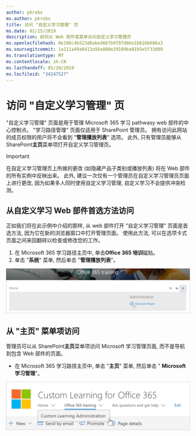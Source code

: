```yaml
---
author: pkrebs
ms.author: pkrebs
title: 访问 "自定义学习管理" 页
ms.date: 02/15/2019
description: 如何从 Web 部件或菜单访问自定义学习管理页
ms.openlocfilehash: 0e108c4b523d0abed667b9f07d86e1b81bb686a3
ms.sourcegitcommit: 1a111a49a0413a56a880e29109ba01b5e5f33d09
ms.translationtype: MT
ms.contentlocale: zh-CN
ms.lasthandoff: 05/20/2019
ms.locfileid: "34247527"
---
```

# <a name="access-the-custom-learning-administration-page"></a>访问 "自定义学习管理" 页

"自定义学习管理" 页面是用于管理 Microsoft 365 学习 pathwasy web 部件的中心控制点。 "学习路径管理" 页面仅适用于 SharePoint 管理员。 拥有访问此网站的成员权限的用户将不会看到 "**管理播放列表**" 选项。 此外, 只有管理员能够从 SharePoint**主页**菜单项打开自定义学习管理页。  

> [!IMPORTANT]
> 在自定义学习管理页上所做的更改 (如隐藏产品子类别或播放列表) 将在 Web 部件的所有实例中反映出来。 此外, 建议一次仅有一个管理员在自定义学习管理员页面上进行更改, 因为如果多人同时使用自定义学习管理, 自定义学习不会提供冲突检测。  

## <a name="access-from-the-custom-learning-web-part---preferred-method"></a>从自定义学习 Web 部件首选方法访问
正如我们将在此示例中介绍的那样, 从 web 部件打开 "自定义学习管理" 页面是首选方法, 因为它在新的浏览器窗口中打开管理页面。 使用此方法, 可以在选项卡式页面之间来回翻转以检查或修改您的工作。  

1. 在 Microsoft 365 学习路径主页中, 单击**Office 365 培训**磁贴。
2. 单击 "**系统**" 菜单, 然后单击 "**管理播放列表**"。 

![cg-adminaccbtn](media/cg-adminaccbtn.png)

## <a name="access-from-the-home-menu-item"></a>从 "主页" 菜单项访问
管理员可以从 SharePoint**主页**菜单项访问 Microsoft 学习管理页面, 而不是导航到包含 Web 部件的页面。 

- 在 Microsoft 365 学习路径主页中, 单击 "**主页**" 菜单, 然后单击 " **Microsoft 学习管理**"。

![cg-adminaccmenu](media/cg-adminaccmenu.png)